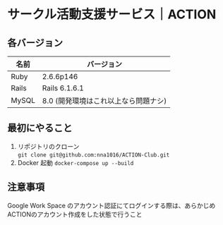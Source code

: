 # サークル活動支援サービス｜ACTION
## 各バージョン
| 名前 | バージョン |
| ---- | ---- |
| Ruby  | 2.6.6p146 |
| Rails | Rails 6.1.6.1 |
| MySQL | 8.0 (開発環境はこれ以上なら問題ナシ) | 

## 最初にやること

1. リポジトリのクローン   
`git clone git@github.com:nna1016/ACTION-Club.git`
2. Docker 起動
`docker-compose up --build`


## 注意事項
Google Work Space のアカウント認証にてログインする際は、あらかじめACTIONのアカウント作成をした状態で行うこと
